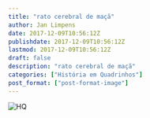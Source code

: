 ```yaml
---
title: "rato cerebral de maçã"
author: Jan Limpens
date: 2017-12-09T10:56:12Z
publishdate: 2017-12-09T10:56:12Z
lastmod: 2017-12-09T10:56:12Z
draft: false
description: "rato cerebral de maçã"
categories: ["História em Quadrinhos"]
post_format: ["post-format-image"]
---
```


![HQ](003-rato-cerebral-de-maçâ-2.jpg)
